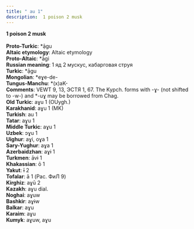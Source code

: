 ```yaml
---
title: " au 1"
description:  1 poison 2 musk
---
```

<strong> 1 poison 2 musk</strong><br><br>
<strong>Proto-Turkic</strong>:  *ạ̄gu<br>
<strong>Altaic etymology</strong>:  Altaic etymology<br>
<strong> Proto-Altaic</strong>:  *ā́gi<br>
<strong>Russian meaning</strong>:  1 яд 2 мускус, кабарговая струя<br>
<strong>Turkic</strong>:  *ạ̄gu<br>
<strong>Mongolian</strong>:  *eɣe-de-<br>
<strong>Tungus-Manchu</strong>:  *(x)aK-<br>
<strong>Comments</strong>:  VEWT 9, 13, ЭСТЯ 1, 67. The Kypch. forms with -ɣ- (not shifted to -w-) and *-uɣ may be borrowed from Chag.<br>
<strong>Old Turkic</strong>:  aɣu 1 (OUygh.)<br>
<strong>Karakhanid</strong>:  aɣu 1 (MK)<br>
<strong>Turkish</strong>:  au 1<br>
<strong>Tatar</strong>:  aɣu 1<br>
<strong>Middle Turkic</strong>:  aɣu 1<br>
<strong>Uzbek</strong>:  ɔɣu 1<br>
<strong>Uighur</strong>:  aɣi, oɣa 1<br>
<strong>Sary-Yughur</strong>:  aɣa 1<br>
<strong>Azerbaidzhan</strong>:  aɣɨ 1<br>
<strong>Turkmen</strong>:  āvɨ 1<br>
<strong>Khakassian</strong>:  ō 1<br>
<strong>Yakut</strong>:  ɨ̄ 2<br>
<strong>Tofalar</strong>:  ā 1 (Рас. ФиЛ 9)<br>
<strong>Kirghiz</strong>:  aɣū 2<br>
<strong>Kazakh</strong>:  aɣu dial.<br>
<strong>Noghai</strong>:  aɣuw<br>
<strong>Bashkir</strong>:  aɣɨw<br>
<strong>Balkar</strong>:  aɣu<br>
<strong>Karaim</strong>:  aɣu<br>
<strong>Kumyk</strong>:  aɣuw, aɣu<br>


